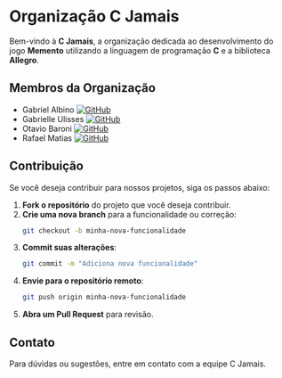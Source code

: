 # Organização C Jamais

Bem-vindo à **C Jamais**, a organização dedicada ao desenvolvimento do jogo **Memento** utilizando a linguagem de programação **C** e a biblioteca **Allegro**.

## Membros da Organização

- Gabriel Albino [![GitHub](https://img.shields.io/badge/GitHub-Gabriel_Albino-blue?logo=github)](https://github.com/gabrielalb5)
- Gabrielle Ulisses [![GitHub](https://img.shields.io/badge/GitHub-Gabrielle_Ulisses-blue?logo=github)](https://github.com/gabi-ulisses)
- Otavio Baroni [![GitHub](https://img.shields.io/badge/GitHub-Otavio_Baroni-blue?logo=github)](https://github.com/otaviobaroni)
- Rafael Matias [![GitHub](https://img.shields.io/badge/GitHub-Rafael_Matias-blue?logo=github)](https://github.com/RafaelMatiass)

## Contribuição

Se você deseja contribuir para nossos projetos, siga os passos abaixo:

1. **Fork o repositório** do projeto que você deseja contribuir.
2. **Crie uma nova branch** para a funcionalidade ou correção:
    ```bash
    git checkout -b minha-nova-funcionalidade
    ```
3. **Commit suas alterações**:
    ```bash
    git commit -m "Adiciona nova funcionalidade"
    ```
4. **Envie para o repositório remoto**:
    ```bash
    git push origin minha-nova-funcionalidade
    ```
5. **Abra um Pull Request** para revisão.

## Contato

Para dúvidas ou sugestões, entre em contato com a equipe C Jamais.
